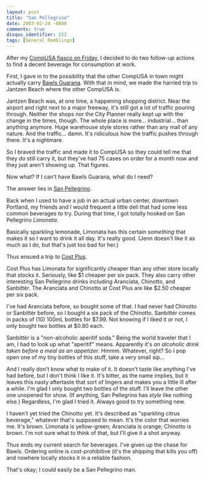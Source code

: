 ```yaml
---
layout: post
title: "San Pellegrino"
date: 2003-02-24 -0800
comments: true
disqus_identifier: 222
tags: [General Ramblings]
---
```

After my [CompUSA fiasco on Friday](/archive/2003/02/21/cockusa.aspx), I
decided to do two follow-up actions to find a decent beverage for
consumption at work.
 
 First, I gave in to the possibility that the other CompUSA in town
might actually carry [Bawls Guarana](http://www.bawls.com/). With that
in mind, we made the harried trip to Jantzen Beach where the other
CompUSA is.
 
 Jantzen Beach was, at one time, a happening shopping district. Near the
airport and right next to a major freeway, it's still got a lot of
traffic pouring through. Neither the shops nor the City Planner really
kept up with the change in the times, though. The whole place is more...
industrial... than anything anymore. Huge warehouse style stores rather
than any mall of any nature. And the traffic... damn. It's ridiculous
how the traffic pushes through there. It's a nightmare.
 
 So I braved the traffic and made it to CompUSA so they could tell me
that they *do* still carry it, but they've had 75 cases on order for a
month now and they just aren't showing up. That figures.
 
 Now what? If I can't have Bawls Guarana, what do I need?
 
 The answer lies in [San Pellegrino](http://www.sanpellegrino.it).
 
 Back when I used to have a job in an actual urban center, downtown
Portland, my friends and I would frequent a little deli that had some
less common beverages to try. During that time, I got totally hooked on
San Pellegrino *Limonata*.
 
 Basically sparkling lemonade, Limonata has this certain *something*
that makes it so I want to drink it all day. It's really good. (Jenn
doesn't like it as much as I do, but that's just too bad for her.)
 
 Thus ensued a trip to [Cost Plus](http://www.costplus.com).
 
 Cost Plus has Limonata for significantly cheaper than any other store
locally that stocks it. Seriously, like \$1 cheaper per six pack. They
also carry other interesting San Pellegrino drinks including Aranciata,
Chinotto, and Sanbittèr. The Aranciata and Chinotto at Cost Plus are
like \$2.50 cheaper per six pack.
 
 I've had Aranciata before, so bought some of that. I had never had
Chinotto or Sanbittèr before, so I bought a six pack of the Chinotto.
Sanbittér comes in packs of (10) 100mL bottles for \$7.99. Not knowing
if I liked it or not, I only bought two bottles at \$0.80 each.
 
 Sanbittèr is a "non-alcoholic aperitif soda." Being the world traveler
that I am, I had to look up what "aperitif" means. Apparently it's *an
alcoholic drink taken before a meal as an appetizer*. Hmmm. Whatever,
right? So I pop open one of my tiny bottles of this stuff, take a very
small sip...
 
 And I really don't know what to make of it. It doesn't taste like
anything I've had before, but I don't think I like it. It's bitter, as
the name implies, but it leaves this nasty aftertaste that sort of
lingers and makes you a little ill after a while. I'm glad I only bought
two bottles of the stuff. I'll leave the other one unopened for show.
(If anything, San Pellegrino has *style* like nothing else.) Regardless,
I'm glad I tried it. Always good to try something new.
 
 I haven't yet tried the Chinotto yet. It's described as "sparkling
citrus beverage," whatever that's supposed to mean. It's the color that
worries me. It's brown. Limonata is yellow-green; Aranciata is orange;
Chinotto is brown. I'm not sure what to think of that, but I'll give it
a shot anyway.
 
 Thus ends my current search for beverages. I've given up the chase for
Bawls. Ordering online is cost-prohibitive (it's the shipping that kills
you off) and nowhere locally stocks it in a reliable fashion.
 
 That's okay; I could easily be a San Pellegrino man.
